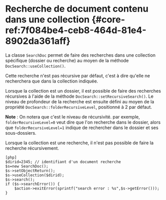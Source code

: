 # Recherche de document contenu dans une collection {#core-ref:7f084be4-ceb8-464d-81e4-8902da361aff}

La classe `SearchDoc` permet de faire des recherches dans une collection
spécifique (dossier ou recherche) au moyen de la méthode
`DocSearch::useCollection()`.

Cette recherche n'est pas récursive par défaut, c'est à dire qu'elle ne
recherchera que dans la collection indiquée.

Lorsque la collection est un dossier, il est possible de faire des recherches
récursives à l'aide de la méthode `DocSearch::setRecursiveSearch()`. Le niveau
de profondeur de la recherche est ensuite défini au moyen de la propriété
`DocSearch::folderRecursiveLevel`, positionné à 2 par défaut.

**Note** : On notera que c'est le niveau de récursivité. par exemple,
`folderRecursiveLevel=0` veut dire que l'on recherche dans le dossier, alors que
`folderRecursiveLevel=1` indique de rechercher dans le dossier et ses
sous-dossiers.

Lorsque la collection est une recherche, il n'est pas possible de faire la
recherche récursivement.

    [php]
    $dirid=2345; // identifiant d'un document recherche
    $s=new SearchDoc();
    $s->setObjectReturn();
    $s->useCollection($dirid);
    $s->search();
    if ($s->searchError()) {
        $action->exitError(sprintf("search error : %s",$s->getError()));
    }



<!-- link -->
[searchdoc]:        #core-ref:a5216d5c-4e0f-4e3c-9553-7cbfda6b3255
[propdoc]:          #core-ref:9aa8edfa-2f2a-11e2-aaec-838a12b40353 "Liste des propriétés du document"
[layoutblock]:      #core-ref:587b563e-7371-469f-9d1e-350607056c73
[formatcollection]: #core-ref:74ce9ce4-8e4e-42ee-a0df-415eb6897a81
[pgop]:             http://www.postgresql.org/docs/9.1/static/functions.html "Opérateurs Postgresql 9.1"
[docattributs]:     #core-ref:4e167170-33ed-11e2-8134-a7f43955d6f3
[attdocid]:         #core-ref:d461d5f5-b635-47a0-944d-473c227587ab
[phpiterator]:      http://php.net/manual/fr/class.iterator.php "Interface Iterator"
[docacl]:           #core-ref:a99dcc5f-f42f-4574-bbfa-d7bb0573c95d "Droits du document"